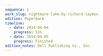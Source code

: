 ```yaml
---
sequence: 1
work_slug: nightmare-lake-by-richard-laymon
edition: Paperback
timeline:
  - date: 2014-04-04
    progress: 51%
  - date: 2014-04-05
    progress: Finished
edition_notes: Dell Publishing Co., Inc.
---
```

